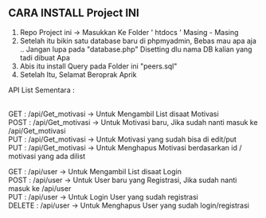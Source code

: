 ## CARA INSTALL Project INI

1. Repo Project ini -> Masukkan Ke Folder ' htdocs ' Masing - Masing
2. Setelah itu bikin satu database baru di phpmyadmin, Bebas mau apa aja .. Jangan lupa pada "database.php" Disetting dlu nama DB kalian yang tadi dibuat Apa
3. Abis itu install Query pada Folder ini "peers.sql" 
4. Setelah Itu, Selamat Beroprak Aprik




API List Sementara : <br/> <br/>

GET : /api/Get_motivasi  -> Untuk Mengambil List disaat Motivasi <br/>
POST : /api/Get_motivasi -> Untuk Motivasi baru, Jika sudah nanti masuk ke /api/Get_motivasi <br/>
PUT : /api/Get_motivasi -> Untuk Motivasi yang sudah bisa di edit/put <br/>
PUT : /api/Get_motivasi -> Untuk Menghapus Motivasi berdasarkan id / motivasi yang ada dilist 


GET : /api/user  -> Untuk Mengambil List disaat Login <br/>
POST : /api/user -> Untuk User baru yang Registrasi, Jika sudah nanti masuk ke /api/user <br/>
PUT : /api/user -> Untuk Login User yang sudah registrasi <br/>
DELETE : /api/user -> Untuk Menghapus User yang sudah login/registrasi 

